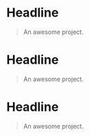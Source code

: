 # Headline

> An awesome project.
# Headline

> An awesome project.
# Headline

> An awesome project.